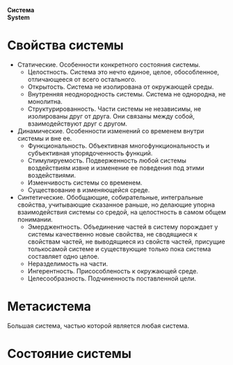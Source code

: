 **Система** <br>
**System**

# Свойства системы

- Статические. Особенности конкретного состояния системы.
  - Целостность. Система это нечто единое, целое, обособленное, отличающееся от всего остального.
  - Открытость. Система не изолирована от окружающей среды.
  - Внутренняя неоднородность системы. Система не однородна, не монолитна.
  - Структурированность. Части системы не независимы, не изолированы друг от друга. Они связаны между собой, взаимодействуют друг с другом.
- Динамические. Особенности изменений со временем внутри системы и вне ее.
  - Функциональность. Объективная многофункциональность и субъективная упорядоченность функций.
  - Стимулируемость. Подверженность любой системы воздействиям извне и изменение ее поведения под этими воздействиями.
  - Изменчивость системы со временем.
  - Существование в изменяющейся среде.
- Синтетические. Обобщающие, собирательные, интегральные свойства, учитывающие сказанное раньше, но делающие упорна взаимодействия системы со средой, на целостность в самом общем понимании.
  - Эмерджентность. Объединение частей в систему порождает у системы качественно новые свойства, не сводящиеся к свойствам частей, не выводящиеся из свойств частей, присущие толькосамой системе и существующие только пока система составляет одно целое.
  - Неразделимость на части.
  - Ингерентность. Присособленость к окружающей среде.
  - Целесообразность. Подчиненность поставленной цели.

# Метасистема

Большая система, частью которой является любая система.

# Состояние системы